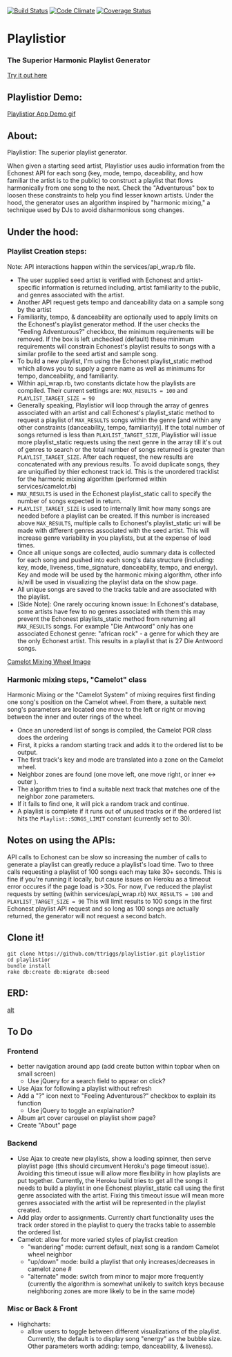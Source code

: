 [![Build Status](https://travis-ci.org/ttriggs/playlistior.svg?branch=master)](https://travis-ci.org/ttriggs/playlistior) [![Code Climate](https://codeclimate.com/github/ttriggs/playlistior.png)](https://codeclimate.com/github/ttriggs/playlistior) [![Coverage Status](https://coveralls.io/repos/ttriggs/playlistior/badge.svg?branch=master)](https://coveralls.io/r/ttriggs/playlistior?branch=master)

# Playlistior
### The Superior Harmonic Playlist Generator
[Try it out here](http://playlistior.herokuapp.com "Try Playlistior!")

## Playlistior Demo:
[Playlistior App Demo gif](http://i.imgur.com/aifS5jR.gifv)

## About:
Playlistior: The superior playlist generator.

When given a starting seed artist, Playlistior uses audio information from the Echonest API for each song (key, mode, tempo, daceability, and how familiar the artist is to the public) to construct a playlist that flows harmonically from one song to the next. Check the "Adventurous" box to loosen these constraints to help you find lesser known artists. Under the hood, the generator uses an algorithm inspired by "harmonic mixing," a technique used by DJs to avoid disharmonious song changes.

## Under the hood:
### Playlist Creation steps:
Note: API interactions happen within the services/api_wrap.rb file.

- The user supplied seed artist is verified with Echonest and artist-specific information is returned including, artist familiarity to the public, and genres associated with the artist.
- Another API request gets tempo and danceability data on a sample song by the artist
- Familiarity, tempo, & danceability are optionally used to apply limits on the Echonest's playlist generator method. If the user checks the "Feeling Adventurous?" checkbox, the minimum requirements will be removed. If the box is left unchecked (default) these minimum requirements will constrain Echonest's playlist results to songs with a similar profile to the seed artist and sample song.
- To build a new playlist, I'm using the Echonest playlist_static method which  allows you to supply a genre name as well as minimums for tempo, danceability, and familiarity.
- Within api_wrap.rb, two constants dictate how the playlists are compiled. Their current settings are: ``` MAX_RESULTS = 100 ``` and ``` PLAYLIST_TARGET_SIZE = 90 ```
- Generally speaking, Playlistior will loop through the array of genres associated with an artist and call Echonest's playlist_static method to request a playlist of ```MAX_RESULTS``` songs within the genre [and within any other constraints (danceability, tempo, familiarity)]. If the total number of songs returned is less than ```PLAYLIST_TARGET_SIZE```, Playlistior will issue more playlist_static requests using the next genre in the array till it's out of genres to search or the total number of songs returned is greater than ```PLAYLIST_TARGET_SIZE```. After each request, the new results are concatenated with any previous results. To avoid duplicate songs, they are uniquified by thier echonest track id. This is the unordered tracklist for the harmonic mixing algorithm (performed within services/camelot.rb)
- ```MAX_RESULTS``` is used in the Echonest playlist_static call to specify the number of songs expected in return.
- ```PLAYLIST_TARGET_SIZE``` is used to internally limit how many songs are needed before a playlist can be created. If this number is increased above ```MAX_RESULTS```, multiple calls to Echonest's playlist_static uri will be made with different genres associated with the seed artist. This will increase genre variability in you playlists, but at the expense of load times.
- Once all unique songs are collected, audio summary data is collected for each song and pushed into each song's data structure (including: key, mode, liveness, time_signature, danceability, tempo, and energy). Key and mode will be used by the harmonic mixing algorithm, other info is/will be used in visualizing the playlist data on the show page.
- All unique songs are saved to the tracks table and are associated with the playlist.
- [Side Note]: One rarely occuring known issue: In Echonest's database, some artists have few to no genres associated with them this may prevent the Echonest playlists_static method from returning all ```MAX_RESULTS``` songs. For example "Die Antwoord" only has one associated Echonest genre: "african rock" - a genre for which they are the only Echonest artist. This results in a playlist that is 27 Die Antwoord songs.

[Camelot Mixing Wheel Image](http://www.djingtips.com/sites/default/files/resize/styles/extra_large/public/images/camelot_wheel_0-294x294.jpg)

### Harmonic mixing steps, "Camelot" class
Harmonic Mixing or the "Camelot System" of mixing requires first finding one song's position on the Camelot wheel. From there, a suitable next song's parameters are located one move to the left or right or moving between the inner and outer rings of the wheel.
- Once an unorederd list of songs is compiled, the Camelot POR class does the ordering
- First, it picks a random starting track and adds it to the ordered list to be output.
- The first track's key and mode are translated into a zone on the Camelot wheel.
- Neighbor zones are found (one move left, one move right, or inner <-> outer ).
- The algorithm tries to find a suitable next track that matches one of the neighbor zone parameters.
- If it fails to find one, it will pick a random track and continue.
- A playlist is complete if it runs out of unused tracks or if the ordered list hits the ```Playlist::SONGS_LIMIT``` constant (currently set to 30).


## Notes on using the APIs:
API calls to Echonest can be slow so increasing the number of calls to generate a playlist can greatly reduce a playlist's load time. Two to three calls requesting a playlist of 100 songs each may take 30+ seconds. This is fine if you're running it locally, but cause issues on Heroku as a timeout error occures if the page load is >30s. For now, I've reduced the playlist requests by setting (within services/api_wrap.rb) ``` MAX_RESULTS = 100 ``` and ``` PLAYLIST_TARGET_SIZE = 90 ```
This will limit results to 100 songs in the first Echonest playlist API request and so long as 100 songs are actually returned, the generator will not request a second batch.

## Clone it!
```
git clone https://github.com/ttriggs/playlistior.git playlistior
cd playlistior
bundle install
rake db:create db:migrate db:seed
```

## ERD:
[alt](http://i.imgur.com/dAUxWRj)

## To Do
### Frontend
- better navigation around app (add create button within topbar when on small screen)
  - Use jQuery for a search field to appear on click?
- Use Ajax for following a playlist without refresh
- Add a "?" icon next to "Feeling Adventurous?" checkbox to explain its function
  - Use jQuery to toggle an explaination?
- Album art cover carousel on playlist show page?
- Create "About" page

### Backend
- Use Ajax to create new playlists, show a loading spinner, then serve playlist page (this should circumvent Heroku's page timeout issue). Avoiding this timeout issue will allow more flexibility in how playlists are put together. Currently, the Heroku build tries to get all the songs it needs to build a playlist in one Echonest playlist_static call using the first genre associated with the artist. Fixing this timeout issue will mean more genres associated with the artist will be represented in the playlist created.
- Add play order to assignments. Currently chart functionality uses the track order stored in the playlist to query the tracks table to assemble the ordered list.
- Camelot: allow for more varied styles of playlist creation
  - "wandering" mode: current default, next song is a random Camelot wheel neighbor
  - "up/down" mode: build a playlist that only increases/decreases in camelot zone #
  - "alternate" mode: switch from minor to major more frequently (currently the algorithm is somewhat unlikely to switch keys because neighboring zones are more likely to be in the same mode)

### Misc or Back & Front
- Highcharts:
  - allow users to toggle between different visualizations of the playlist. Currently, the default is to display song "energy" as the bubble size. Other parameters worth adding: tempo, danceability, & liveness).

